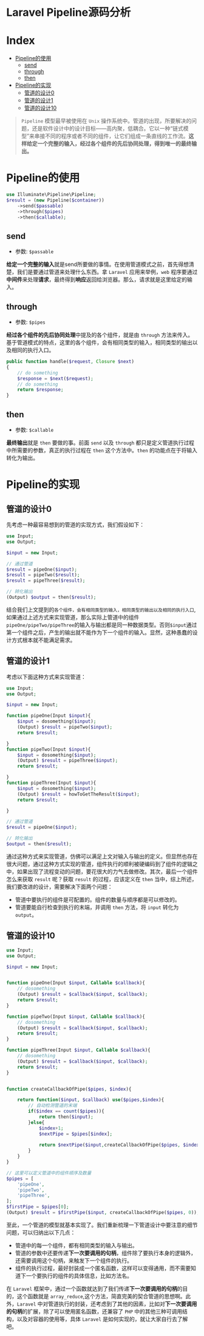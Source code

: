 # Laravel Pipeline源码分析

# Index
 - [Pipeline的使用](#Pipeline的使用)
    - [send](#send)
    - [through](#through)
    - [then](#then)
 - [Pipeline的实现](#Pipeline的实现)
    - [管道的设计0](#管道的设计0)
    - [管道的设计1](#管道的设计1)
    - [管道的设计10](#管道的设计10)

> `Pipeline` 模型最早被使用在 `Unix` 操作系统中。管道的出现，所要解决的问题，还是软件设计中的设计目标——高内聚，低耦合。它以一种“链式模型”来串接不同的程序或者不同的组件，让它们组成一条直线的工作流。**这样给定一个完整的输入，经过各个组件的先后协同处理，得到唯一的最终输出。**

# Pipeline的使用

```php
use Illuminate\Pipeline\Pipeline;
$result = (new Pipeline($container))
    ->send($passable)
    ->through($pipes)
    ->then($callable);
```

## send
 - 参数: `$passable`

**给定一个完整的输入**就是send所要做的事情。在使用管道模式之前，首先得想清楚，我们是要通过管道来处理什么东西。拿 `Laravel` 应用来举例，`web` 程序要通过**中间件**来处理**请求**，最终得到**响应**返回给浏览器。那么，请求就是这里给定的输入。

## through
 - 参数: `$pipes`

**经过各个组件的先后协同处理**中提及的各个组件，就是由 `through` 方法来传入。基于管道模式的特点，这里的各个组件，会有相同类型的输入，相同类型的输出以及相同的执行入口。

```php
public function handle($request, Closure $next)
{
    // do something
    $response = $next($request);
    // do something
    return $response;
}
```

## then
 - 参数: `$callable`

**最终输出**就是 `then` 要做的事。前面 `send` 以及 `through` 都只是定义管道执行过程中所需要的参数，真正的执行过程在 `then` 这个方法中。`then` 的功能点在于将输入转化为输出。

# Pipeline的实现

## 管道的设计0
先考虑一种最容易想到的管道的实现方式，我们假设如下：

```php
use Input;
use Output;

$input = new Input;

// 通过管道
$result = pipeOne($input);
$result = pipeTwo($result);
$result = pipeThree($result);

// 转化输出
(Output) $output = then($result);
```

结合我们上文提到的`各个组件，会有相同类型的输入，相同类型的输出以及相同的执行入口`,如果通过上述方式来实现管道，那么实际上管道中的组件`pipeOne/pipeTwo/pipeThree`的输入与输出都是同一种数据类型。否则`$input`通过第一个组件之后，产生的输出就不能作为下一个组件的输入。显然，这种愚蠢的设计方式根本就不能满足需求。

## 管道的设计1
考虑以下面这种方式来实现管道：
```php
use Input;
use Output;

$input = new Input;

function pipeOne(Input $input){
    $input = dosomething($input);
    (Output) $result = pipeTwo($input);
    return $result;

}
function pipeTwo(Input $input){
    $input = dosomething($input);
    (Output) $result = pipeThree($input);
    return $result;

}
function pipeThree(Input $input){
    $input = dosomething($input);
    (Output) $result = howToGetTheResult($input);
    return $result;

}

// 通过管道
$result = pipeOne($input);

// 转化输出
$output = then($result); 
```

通过这种方式来实现管道，仿佛可以满足上文对输入与输出的定义。但显然也存在很大问题，通过这种方式实现的管道，组件执行的顺利被硬编码到了组件的逻辑之中，如果出现了流程变动的问题，要花很大的力气去做修改。其次，最后一个组件怎么来获取 `result` 呢？获取 `result` 的过程，应该定义在 `then` 当中，综上所述，我们要改进的设计，需要解决下面两个问题：
 - 管道中要执行的组件是可配置的。组件的数量与顺序都是可以修改的。
 - 管道要能自行检查到执行的末端，并调用 `then` 方法，将 `input` 转化为 `output`。

## 管道的设计10

```php
use Input;
use Output;

$input = new Input;


function pipeOne(Input $input, Callable $callback){
    // dosomething
    (Output) $result = $callback($input, $callback);
    return $result;
}

function pipeTwo(Input $input, Callable $callback){
    // dosomething
    (Output) $result = $callback($input, $callback);
    return $result;
}

function pipeThree(Input $input, Callable $callback){
    // dosomething
    (Output) $result = $callback($input, $callback);
    return $result;
}


function createCallbackOfPipe($pipes, $index){

    return function($input, $callback) use($pipes,$index){
        // 自动检测管道的末端
        if($index == count($pipes)){
            return then($input);
        }else{
            $index+1;
            $nextPipe = $pipes[$index];    
        
            return $nextPipe($input,createCallbackOfPipe($pipes, $index));
        }
    }
}

// 这里可以定义管道中的组件顺序及数量
$pipes = [
    'pipeOne',
    'pipeTwo',
    'pipeThree',
];
$firstPipe = $pipes[0];
(Output) $result = $firstPipe($input, createCallbackOfPipe($pipes, 0));

```

至此，一个管道的模型就基本实现了。我们重新梳理一下管道设计中要注意的细节问题，可以归纳出以下几点：
 - 管道中的每一个组件，都有相同类型的输入与输出。
 - 管道的参数中还要传递**下一次要调用的句柄**，组件除了要执行本身的逻辑外，还需要调用这个句柄，来触发下一个组件的执行。
 - 组件的执行过程，最好封装成一个匿名函数，这样可以变得通用，而不需要知道下一个要执行的组件的具体信息，比如方法名。

在 `Laravel` 框架中，通过一个函数就达到了我们传递**下一次要调用的句柄**的目的，这个函数就是 `array_reduce`,这个方法，简直完美的契合管道的思想啊。此外，`Laravel` 中对管道执行的封装，还考虑到了其他的因素，比如对**下一次要调用的句柄**的扩展，除了可以使用匿名函数，还兼容了 `PHP` 中的其他三种可调用结构，以及对容器的使用等，具体 `Laravel` 是如何实现的，就让大家自行去了解吧。
